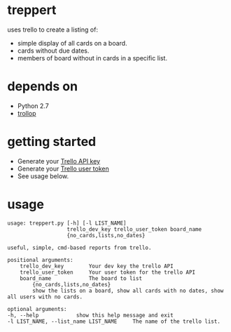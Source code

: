 treppert
========

uses trello to create a listing of:

- simple display of all cards on a board.
- cards without due dates.
- members of board without in cards in a specific list.

depends on
==========

- Python 2.7
- [trollop](https://bitbucket.org/pmiron/trollop)

getting started
================

- Generate your [Trello API key](https://trello.com/1/appKey/generate)
- Generate your [Trello user token](https://trello.com/docs/gettingstarted/index.html#getting-a-token-from-a-user)
- See usage below.

usage
=====

    usage: treppert.py [-h] [-l LIST_NAME]
                       trello_dev_key trello_user_token board_name
                       {no_cards,lists,no_dates}

    useful, simple, cmd-based reports from trello.

    positional arguments:
        trello_dev_key        Your dev key the trello API
        trello_user_token     Your user token for the trello API
        board_name            The board to list
            {no_cards,lists,no_dates} 
            show the lists on a board, show all cards with no dates, show all users with no cards.
    
    optional arguments:
    -h, --help            show this help message and exit
    -l LIST_NAME, --list_name LIST_NAME     The name of the trello list.
    

